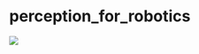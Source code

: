 # perception_for_robotics

![](perception_for_robotics/coordinate_transforms_and_feature_projections/plot/final.jpeg)
